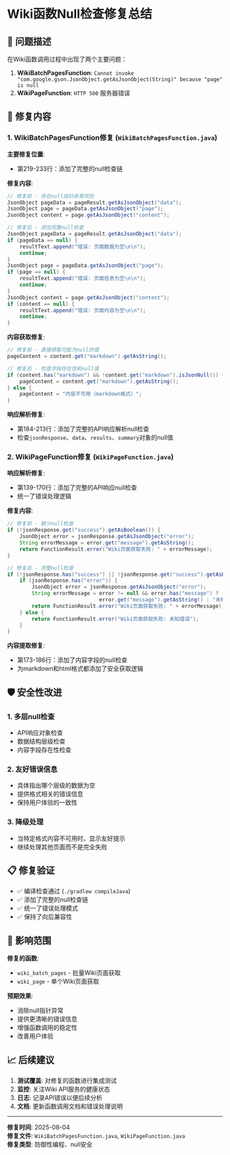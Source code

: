 # Wiki函数Null检查修复总结

## 🐛 问题描述

在Wiki函数调用过程中出现了两个主要问题：

1. **WikiBatchPagesFunction**: `Cannot invoke "com.google.gson.JsonObject.getAsJsonObject(String)" because "page" is null`
2. **WikiPageFunction**: `HTTP 500` 服务器错误

## 🔧 修复内容

### 1. WikiBatchPagesFunction修复 (`WikiBatchPagesFunction.java`)

**主要修复位置**:
- 第219-233行：添加了完整的null检查链

**修复内容**:
```java
// 修复前 - 存在null指针异常风险
JsonObject pageData = pageResult.getAsJsonObject("data");
JsonObject page = pageData.getAsJsonObject("page");
JsonObject content = page.getAsJsonObject("content");

// 修复后 - 添加完整null检查
JsonObject pageData = pageResult.getAsJsonObject("data");
if (pageData == null) {
    resultText.append("错误: 页面数据为空\n\n");
    continue;
}
JsonObject page = pageData.getAsJsonObject("page");
if (page == null) {
    resultText.append("错误: 页面信息为空\n\n");
    continue;
}
JsonObject content = page.getAsJsonObject("content");
if (content == null) {
    resultText.append("错误: 页面内容为空\n\n");
    continue;
}
```

**内容获取修复**:
```java
// 修复前 - 直接获取可能为null的值
pageContent = content.get("markdown").getAsString();

// 修复后 - 检查字段存在性和null值
if (content.has("markdown") && !content.get("markdown").isJsonNull()) {
    pageContent = content.get("markdown").getAsString();
} else {
    pageContent = "内容不可用（markdown格式）";
}
```

**响应解析修复**:
- 第184-213行：添加了完整的API响应解析null检查
- 检查`jsonResponse`、`data`、`results`、`summary`对象的null值

### 2. WikiPageFunction修复 (`WikiPageFunction.java`)

**响应解析修复**:
- 第139-170行：添加了完整的API响应null检查
- 统一了错误处理逻辑

**修复内容**:
```java
// 修复前 - 缺少null检查
if (!jsonResponse.get("success").getAsBoolean()) {
    JsonObject error = jsonResponse.getAsJsonObject("error");
    String errorMessage = error.get("message").getAsString();
    return FunctionResult.error("Wiki页面获取失败: " + errorMessage);
}

// 修复后 - 完整null检查
if (!jsonResponse.has("success") || !jsonResponse.get("success").getAsBoolean()) {
    if (jsonResponse.has("error")) {
        JsonObject error = jsonResponse.getAsJsonObject("error");
        String errorMessage = error != null && error.has("message") ? 
                              error.get("message").getAsString() : "未知错误";
        return FunctionResult.error("Wiki页面获取失败: " + errorMessage);
    } else {
        return FunctionResult.error("Wiki页面获取失败: 未知错误");
    }
}
```

**内容提取修复**:
- 第173-186行：添加了内容字段的null检查
- 为markdown和html格式都添加了安全获取逻辑

## 🛡️ 安全性改进

### 1. 多层null检查
- API响应对象检查
- 数据结构层级检查  
- 内容字段存在性检查

### 2. 友好错误信息
- 具体指出哪个层级的数据为空
- 提供格式相关的错误信息
- 保持用户体验的一致性

### 3. 降级处理
- 当特定格式内容不可用时，显示友好提示
- 继续处理其他页面而不是完全失败

## 📋 修复验证

- ✅ 编译检查通过 (`./gradlew compileJava`)
- ✅ 添加了完整的null检查链
- ✅ 统一了错误处理模式
- ✅ 保持了向后兼容性

## 🎯 影响范围

**修复的函数**:
- `wiki_batch_pages` - 批量Wiki页面获取
- `wiki_page` - 单个Wiki页面获取

**预期效果**:
- 消除null指针异常
- 提供更清晰的错误信息
- 增强函数调用的稳定性
- 改善用户体验

## 📈 后续建议

1. **测试覆盖**: 对修复的函数进行集成测试
2. **监控**: 关注Wiki API服务的健康状态
3. **日志**: 记录API错误以便后续分析
4. **文档**: 更新函数调用文档和错误处理说明

---

**修复时间**: 2025-08-04  
**修复文件**: `WikiBatchPagesFunction.java`, `WikiPageFunction.java`  
**修复类型**: 防御性编程、null安全